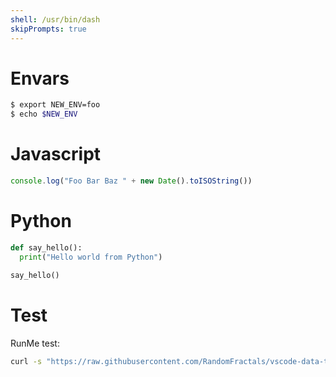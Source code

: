 ```yaml
---
shell: /usr/bin/dash
skipPrompts: true
---
```


# Envars

```sh { name=envvar category=cat1 interactive=true }
$ export NEW_ENV=foo
$ echo $NEW_ENV

```

# Javascript

```javascript { name=demo-js category=cat1 closeTerminalOnSuccess=false interactive=true }
console.log("Foo Bar Baz " + new Date().toISOString())

```

# Python

```python { name=demo-python category=cat1 closeTerminalOnSuccess=false interactive=true interpreter=python3 }
def say_hello():
  print("Hello world from Python")

say_hello()

```

# Test

RunMe test:

```sh { category=cat1 interactive=false mimeType=application/geo+json }
curl -s "https://raw.githubusercontent.com/RandomFractals/vscode-data-table/main/data/world-lakes.geojson"

```
